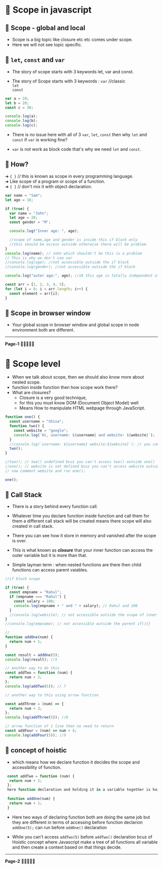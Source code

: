 # 🚀 Scope in javascript

## 📍 Scope - global and local 

- Scope is a big topic like closure etc etc comes under scope.
- Here we will not see topic specific.

## 📍 ```let```, ```const``` and ```var```

- The story of scope starts with 3 keywords let, var and const.
  
- The story of Scope starts with 3 keywords : 
```var``` //classic <br/>
```let``` <br/>
```const``` <br/>

```javascript
var a = 10;
let b = 20;
const c = 30;

console.log(a);
console.log(b);
console.log(c);
```
- There is no issue here with all of 3 ```var```, ```let```, ```const``` then why ```let``` and ```const``` if ```var``` is working fine?

- ```var``` is not work as block code that's why we need ```let``` and ```const```.

##  📍 How?

➜  ```{ }``` // this is known as scope in every programming language. <br/>
➜  Like scope of a program or scope of a function. <br/>
➜  ```{ }``` // don't mix it with object declaration. <br/>

```javascript
var name = "Sam";
let age = 18;

if (true) {
  var name = "John";
  let age = 20;
  const gender = "M";

  console.log("Inner age: ", age);

  //scope of name,age and gender is inside this if block only
  //this should be access outside otherwise there will be problem
}
console.log(name); // John which shouldn't be this is a problem
// This is why we don't use var
//console.log(age); //not accessible outside the if block
//console.log(gender); //not accessible outside the if block

console.log("outer age:", age); //18 this age is totally independent of age which is declared inside the if(){} bcuz it is declared with let not var
```

```javascript
const arr = [1, 2, 3, 4, 5];
for (let i = 0; i < arr.length; i++) {
  const element = arr[i];
}
```

## 📍 Scope in browser window

 - Your global scope in browser window and global scope in node environment both are different.


---
**Page-1**
📙📗📕📘📒

# 🚀 Scope level 

- When we talk about scope, then we should also know more about nested scope.
- function inside function then how scope work there?
- What are closures?
  - Closure is a very good technique,  
  - for this you must know DOM (Document Object Model) well
  - Means How to manipulate HTML webpage through JavaScript.

```javascript
function one() {
  const username = "Shiva";
  function two() {
    const website = "google";
    console.log(`Hi, username: ${username} and website: ${website}`);
  }
  //console.log(`username: ${username} website:${website}`); // you can't access website outside two(){}
  two();
}

//two(); // two() undefined bcuz you can't access two() outside one()
//one(); // website is not defined bcuz you can't access website outside two()
// now comment website and run one();

one();
```
## 📍 Call Stack

- There is a story behind every function call.
- Whatever time you declare function inside function and call them for them a different call stack will be created means there scope will also created in call stack.
- There you can see how it store in memory and vanished after the scope is over.
- This is what known as ***closure*** that your inner function can access the outer variable but it is more than that.

- Simple layman term : when nested functions are there then child functions can access parent vaiables.

```javascript
//if block scope

if (true) {
  const empname = "Rahul";
  if (empname === "Rahul") {
    const salary = 100;
    console.log(empname + " and " + salary); // Rahul and 100
  }
  //console.log(website); // not accessible outside the scope of inner child if(){}
}
//console.log(empname); // not accessible outside the parent if(){}
```

```javascript
//
function addOne(num) {
  return num + 1;
}

const result = addOne(5);
console.log(result); //5

// another way to do this
const addTwo = function (num) {
  return num + 2;
};
console.log(addTwo(5)); // 7

// another way to this using arrow function

const addThree = (num) => {
  return num + 3;
};
console.log(addThree(5)); //8

// arrow function of 1 line then no need to return
const addFour = (num) => num + 4;
console.log(addFour(5)); //9
```

## 📍 concept of hoistic 
- which means how we declare function it decides the scope and accessibility of function.

```javascript 
 const addTwo = function (num) {
  return num + 2;
 };
 here function declaration and holding it in a variable together is hoistic
 
 function addOne(num) {
  return num + 1;
 }
 ```
- Here two ways of declaring function both are doing the same job but they are different in terms of accessing before function declarion
 ```addOne(5);``` can run before ```addOne()``` declaration

- While you can't access ```addTwo(5)``` before ```addTwo()``` declaration bcuz of Hoistic concept
 where Javascript make a tree of all functions all variable and then create a context based on that things decide.

---
**Page-2**
📙📗📕📘📒
